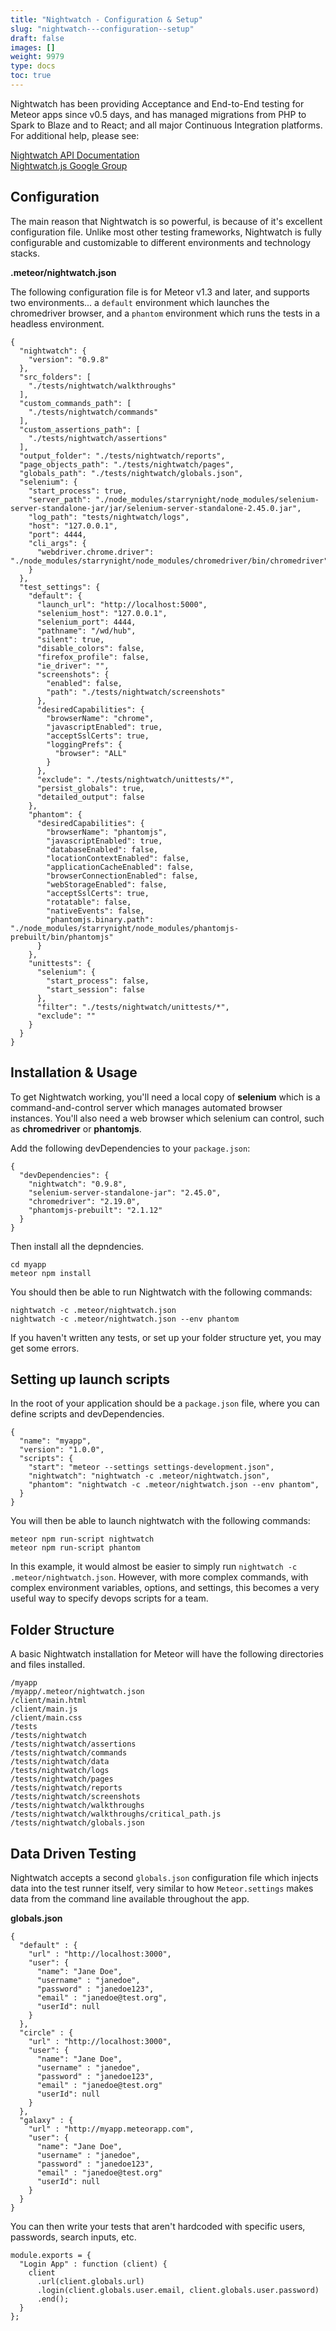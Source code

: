 ```yaml
---
title: "Nightwatch - Configuration & Setup"
slug: "nightwatch---configuration--setup"
draft: false
images: []
weight: 9979
type: docs
toc: true
---
```


Nightwatch has been providing Acceptance and End-to-End testing for Meteor apps since v0.5 days, and has managed migrations from PHP to Spark to Blaze and to React; and all major Continuous Integration platforms.  For additional help, please see:  

[Nightwatch API Documentation](http://nightwatchjs.org/)  
[Nightwatch.js Google Group](https://groups.google.com/forum/#!forum/nightwatchjs)  

## Configuration
The main reason that Nightwatch is so powerful, is because of it's excellent configuration file.  Unlike most other testing frameworks, Nightwatch is fully configurable and customizable to different environments and technology stacks.  



**.meteor/nightwatch.json**  

The following configuration file is for Meteor v1.3 and later, and supports two environments... a `default` environment which launches the chromedriver browser, and a `phantom` environment which runs the tests in a headless environment.  

<!-- language: lang-json -->
```
{
  "nightwatch": {
    "version": "0.9.8"
  },
  "src_folders": [
    "./tests/nightwatch/walkthroughs"
  ],
  "custom_commands_path": [
    "./tests/nightwatch/commands"
  ],
  "custom_assertions_path": [
    "./tests/nightwatch/assertions"
  ],
  "output_folder": "./tests/nightwatch/reports",
  "page_objects_path": "./tests/nightwatch/pages",
  "globals_path": "./tests/nightwatch/globals.json",
  "selenium": {
    "start_process": true,
    "server_path": "./node_modules/starrynight/node_modules/selenium-server-standalone-jar/jar/selenium-server-standalone-2.45.0.jar",
    "log_path": "tests/nightwatch/logs",
    "host": "127.0.0.1",
    "port": 4444,
    "cli_args": {
      "webdriver.chrome.driver": "./node_modules/starrynight/node_modules/chromedriver/bin/chromedriver"
    }
  },
  "test_settings": {
    "default": {
      "launch_url": "http://localhost:5000",
      "selenium_host": "127.0.0.1",
      "selenium_port": 4444,
      "pathname": "/wd/hub",
      "silent": true,
      "disable_colors": false,
      "firefox_profile": false,
      "ie_driver": "",
      "screenshots": {
        "enabled": false,
        "path": "./tests/nightwatch/screenshots"
      },
      "desiredCapabilities": {
        "browserName": "chrome",
        "javascriptEnabled": true,
        "acceptSslCerts": true,
        "loggingPrefs": {
          "browser": "ALL"
        }
      },
      "exclude": "./tests/nightwatch/unittests/*",
      "persist_globals": true,
      "detailed_output": false
    },
    "phantom": {
      "desiredCapabilities": {
        "browserName": "phantomjs",
        "javascriptEnabled": true,
        "databaseEnabled": false,
        "locationContextEnabled": false,
        "applicationCacheEnabled": false,
        "browserConnectionEnabled": false,
        "webStorageEnabled": false,
        "acceptSslCerts": true,
        "rotatable": false,
        "nativeEvents": false,
        "phantomjs.binary.path": "./node_modules/starrynight/node_modules/phantomjs-prebuilt/bin/phantomjs"
      }
    },
    "unittests": {
      "selenium": {
        "start_process": false,
        "start_session": false
      },
      "filter": "./tests/nightwatch/unittests/*",
      "exclude": ""
    }
  }
}
```

## Installation & Usage
To get Nightwatch working, you'll need a local copy of **selenium** which is a command-and-control server which manages automated browser instances.  You'll also need a web browser which selenium can control, such as **chromedriver** or **phantomjs**.  

Add the following devDependencies to your `package.json`:

<!-- language: lang-json -->
```
{
  "devDependencies": {
    "nightwatch": "0.9.8",
    "selenium-server-standalone-jar": "2.45.0",
    "chromedriver": "2.19.0",
    "phantomjs-prebuilt": "2.1.12"
  }
}
```

Then install all the depndencies.  
<!-- language: lang-json -->
```
cd myapp
meteor npm install
```


You should then be able to run Nightwatch with the following commands:

<!-- language: lang-sh -->
```
nightwatch -c .meteor/nightwatch.json
nightwatch -c .meteor/nightwatch.json --env phantom
```

If you haven't written any tests, or set up your folder structure yet, you may get some errors.  

## Setting up launch scripts
In the root of your application should be a ``package.json`` file, where you can define scripts and devDependencies.  

<!-- language: lang-json -->
```
{
  "name": "myapp",
  "version": "1.0.0",
  "scripts": {
    "start": "meteor --settings settings-development.json",
    "nightwatch": "nightwatch -c .meteor/nightwatch.json",
    "phantom": "nightwatch -c .meteor/nightwatch.json --env phantom",
  }
}
```

You will then be able to launch nightwatch with the following commands:

```
meteor npm run-script nightwatch
meteor npm run-script phantom
```

In this example, it would almost be easier to simply run `nightwatch -c .meteor/nightwatch.json`.  However, with more complex commands, with complex environment variables, options, and settings, this becomes a very useful way to specify devops scripts for a team.   


## Folder Structure
A basic Nightwatch installation for Meteor will have the following directories and files installed.  
```
/myapp
/myapp/.meteor/nightwatch.json
/client/main.html
/client/main.js
/client/main.css
/tests
/tests/nightwatch
/tests/nightwatch/assertions
/tests/nightwatch/commands
/tests/nightwatch/data
/tests/nightwatch/logs
/tests/nightwatch/pages
/tests/nightwatch/reports
/tests/nightwatch/screenshots
/tests/nightwatch/walkthroughs
/tests/nightwatch/walkthroughs/critical_path.js
/tests/nightwatch/globals.json
```

## Data Driven Testing
Nightwatch accepts a second `globals.json` configuration file which injects data into the test runner itself, very similar to how `Meteor.settings` makes data from the command line available throughout the app.  

**globals.json**  

<!-- language: lang-json -->
```
{
  "default" : {
    "url" : "http://localhost:3000",
    "user": {
      "name": "Jane Doe",
      "username" : "janedoe",
      "password" : "janedoe123",
      "email" : "janedoe@test.org",
      "userId": null
    }
  },
  "circle" : {
    "url" : "http://localhost:3000",
    "user": {
      "name": "Jane Doe",
      "username" : "janedoe",
      "password" : "janedoe123",
      "email" : "janedoe@test.org"
      "userId": null
    }
  },
  "galaxy" : {
    "url" : "http://myapp.meteorapp.com",
    "user": {
      "name": "Jane Doe",
      "username" : "janedoe",
      "password" : "janedoe123",
      "email" : "janedoe@test.org"
      "userId": null
    }
  }
}
```

You can then write your tests that aren't hardcoded with specific users, passwords, search inputs, etc.

<!-- language: lang-js -->
```
module.exports = {
  "Login App" : function (client) {
    client
      .url(client.globals.url)
      .login(client.globals.user.email, client.globals.user.password)
      .end();
  }
};
```

